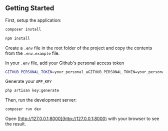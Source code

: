 ## Getting Started

First, setup the application:

```bash
composer install
```
```bash
npm install
```

Create a `.env` file in the root folder of the project and copy the contents from the `.env.example` file.

In your `.env` file, add your Github's personal access token

```bash
GITHUB_PERSONAL_TOKEN=your_personal_aGITHUB_PERSONAL_TOKEN=your_personal_access_token
```

Generate your `APP_KEY`

```bash
php artisan key:generate
```

Then, run the development server:

```bash
composer run dev
```

Open [http://127.0.0.1:8000](http://127.0.0.1:8000) with your browser to see the result.